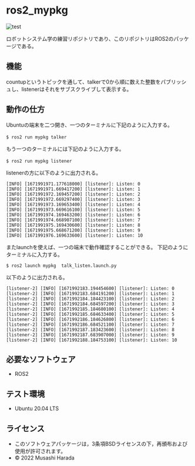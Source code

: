 # ros2_mypkg

![test](https://github.com/musashiharada/mypkg/actions/workflows/test.yml/badge.svg)

ロボットシステム学の練習リポジトリであり、このリポジトリはROS2のパッケージである。

## 機能
countupというトピックを通して、talkerで0から順に数えた整数をパブリッシュし、listenerはそれをサブスクライブして表示する。

## 動作の仕方
Ubuntuの端末を二つ開き、一つのターミナルに下記のように入力する。
```
$ ros2 run mypkg talker　
```
もう一つのターミナルには下記のように入力する。
```
$ ros2 run mypkg listener　
```
listenerの方に以下のように出力される。
```
[INFO] [1671991971.177618000] [listener]: Listen: 0
[INFO] [1671991971.669417200] [listener]: Listen: 1
[INFO] [1671991972.169457200] [listener]: Listen: 2
[INFO] [1671991972.669297400] [listener]: Listen: 3
[INFO] [1671991973.169653400] [listener]: Listen: 4
[INFO] [1671991973.669616100] [listener]: Listen: 5
[INFO] [1671991974.169463200] [listener]: Listen: 6
[INFO] [1671991974.668907100] [listener]: Listen: 7
[INFO] [1671991975.169430600] [listener]: Listen: 8
[INFO] [1671991975.668671200] [listener]: Listen: 9
[INFO] [1671991976.169633600] [listener]: Listen: 10
```

またlaunchを使えば、一つの端末で動作確認することができる。
下記のようにターミナルに入力する。
```
$ ros2 launch mypkg  talk_listen.launch.py
```
以下のように出力される。
```
[listener-2] [INFO] [1671992183.194454600] [listener]: Listen: 0
[listener-2] [INFO] [1671992183.684191200] [listener]: Listen: 1
[listener-2] [INFO] [1671992184.184423100] [listener]: Listen: 2
[listener-2] [INFO] [1671992184.684597200] [listener]: Listen: 3
[listener-2] [INFO] [1671992185.184680100] [listener]: Listen: 4
[listener-2] [INFO] [1671992185.684633400] [listener]: Listen: 5
[listener-2] [INFO] [1671992186.184626800] [listener]: Listen: 6
[listener-2] [INFO] [1671992186.684521100] [listener]: Listen: 7
[listener-2] [INFO] [1671992187.183423600] [listener]: Listen: 8
[listener-2] [INFO] [1671992187.683907000] [listener]: Listen: 9
[listener-2] [INFO] [1671992188.184753100] [listener]: Listen: 10
```
## 必要なソフトウェア
* ROS2

## テスト環境
* Ubuntu 20.04 LTS

## ライセンス
* このソフトウェアパッケージは，3条項BSDライセンスの下，再頒布および使用が許可されます。
* © 2022 Musashi Harada

 
